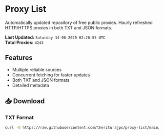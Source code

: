 # Proxy List

Automatically updated repository of free public proxies. Hourly refreshed HTTP/HTTPS proxies in both TXT and JSON formats.

**Last Updated:** `Saturday 14-06-2025 02:26:55 UTC`  
**Total Proxies:** `4243`

## Features
- Multiple reliable sources
- Concurrent fetching for faster updates
- Both TXT and JSON formats
- Detailed metadata

## 📥 Download

### TXT Format
```bash
curl -O https://raw.githubusercontent.com/theriturajps/proxy-list/main/proxies.txt